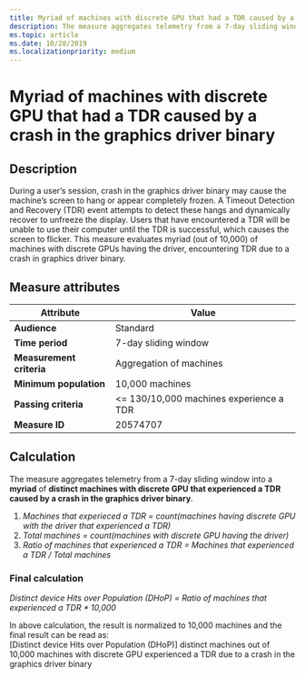 ```yaml
---
title: Myriad of machines with discrete GPU that had a TDR caused by a crash in the graphics driver binary 
description: The measure aggregates telemetry from a 7-day sliding window into a myriad of distinct machines with discrete GPU that experienced a TDR caused by a crash in the graphics driver binary
ms.topic: article
ms.date: 10/28/2019
ms.localizationpriority: medium
---
```


# Myriad of machines with discrete GPU that had a TDR caused by a crash in the graphics driver binary 

## Description

During a user’s session, crash in the graphics driver binary may cause the machine’s screen to hang or appear completely frozen. A Timeout Detection and Recovery (TDR) event attempts to detect these hangs and dynamically recover to unfreeze the display. Users that have encountered a TDR will be unable to use their computer until the TDR is successful, which causes the screen to flicker. This measure evaluates myriad (out of 10,000) of machines with discrete GPUs having the driver, encountering TDR due to a crash in graphics driver binary. 

## Measure attributes

|Attribute|Value|
|----|----|
|**Audience**|Standard|
|**Time period**|7-day sliding window|
|**Measurement criteria**|Aggregation of machines|
|**Minimum population**|10,000 machines|
|**Passing criteria**|<= 130/10,000 machines experience a TDR|
|**Measure ID**|20574707|

## Calculation

The measure aggregates telemetry from a 7-day sliding window into a **myriad** of **distinct machines with discrete GPU that experienced a TDR caused by a crash in the graphics driver binary**.
1. *Machines that experieced a TDR = count(machines having discrete GPU with the driver that experienced a TDR)*
2. *Total machines = count(machines with discrete GPU having the driver)*
3. *Ratio of machines that experienced a TDR = Machines that experienced a TDR / Total machines*

### Final calculation

*Distinct device Hits over Population (DHoP) = Ratio of machines that experienced a TDR * 10,000*

In above calculation, the result is normalized to 10,000 machines and the final result can be read as:  
[Distinct device Hits over Population (DHoP)] distinct machines out of 10,000 machines with discrete GPU experienced a TDR due to a crash in the graphics driver binary